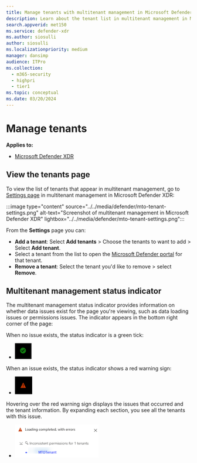 ```yaml
---
title: Manage tenants with multitenant management in Microsoft Defender XDR
description: Learn about the tenant list in multitenant management in Microsoft Defender XDR
search.appverid: met150
ms.service: defender-xdr
ms.author: siosulli
author: siosulli
ms.localizationpriority: medium
manager: dansimp
audience: ITPro
ms.collection: 
  - m365-security
  - highpri
  - tier1
ms.topic: conceptual
ms.date: 03/20/2024
---
```


# Manage tenants

**Applies to:**

- [Microsoft Defender XDR](https://go.microsoft.com/fwlink/?linkid=2118804)

## View the tenants page

To view the list of tenants that appear in multitenant management, go to [Settings page](https://mto.security.microsoft.com/mtosettings) in multitenant management in Microsoft Defender XDR:

   :::image type="content" source="../../media/defender/mto-tenant-settings.png" alt-text="Screenshot of multitenant management in Microsoft Defender XDR" lightbox="../../media/defender/mto-tenant-settings.png":::

From the **Settings** page you can:

- **Add a tenant**: Select **Add tenants** > Choose the tenants to want to add > Select **Add tenant**.
- Select a tenant from the list to open the [Microsoft Defender portal](https://security.microsoft.com) for that tenant.
- **Remove a tenant**: Select the tenant you'd like to remove > select **Remove**.

## Multitenant management status indicator

The multitenant management status indicator provides information on whether data issues exist for the page you're viewing, such as data loading issues or permissions issues. The indicator appears in the bottom right corner of the page:

When no issue exists, the status indicator is a green tick:

- ![No data issues](../../media/defender/mto_nodata_issue.png)

When an issue exists, the status indicator shows a red warning sign:

- ![data issues](../../media/defender/mto-data-issues.png)

Hovering over the red warning sign displays the issues that occurred and the tenant information. By expanding each section, you see all the tenants with this issue.

- ![tenant data issues](../../media/defender/mto-tenantdata-issues.png)
